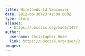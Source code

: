 ```yaml
---
title: HiretheWorld Vancouver 
date: 2012-06-30T23:41:00.000Z
type: story
aliases:
  - https://ubccsss.org/node/1477
author:
  username: Christopher Head
  link: https://ubccsss.org/user/2
images:
---
```


